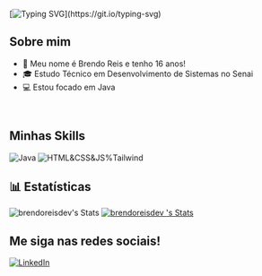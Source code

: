 
[![Typing SVG](https://readme-typing-svg.herokuapp.com?font=Montserrat&size=40&pause=1000&color=9350B9&vCenter=true&width=530&height=40&lines=Ol%C3%A1+eu+sou+o+Brendo+Reis!)](https://git.io/typing-svg)

## Sobre mim

- 🤔 Meu nome é Brendo Reis e tenho 16 anos!
- 🎓 Estudo Técnico em Desenvolvimento de Sistemas no Senai
- 💻 Estou focado em Java

<br/>

## Minhas Skills


![Java](https://skillicons.dev/icons?i=java&theme=light)
![HTML&CSS&JS%Tailwind](https://skillicons.dev/icons?i=html,css,js&theme=light)

## 📊 Estatísticas
![brendoreisdev's Stats](https://github-readme-stats.vercel.app/api?username=brendoreisdev&theme=midnight-purple&show_icons=true&hide_border=true&count_private=true)
 [![brendoreisdev 's Stats](https://github-readme-stats.vercel.app/api/top-langs/?username=brendoreisdev&theme=midnight-purple&show_icons=true&hide_border=true&count_private=true)](https://github.com/brendoreisdev/github-readme-stats)

## Me siga nas redes sociais!


[![LinkedIn](https://skillicons.dev/icons?i=linkedin&theme=light)](https://linkedin.com/in/imbrendoo)
